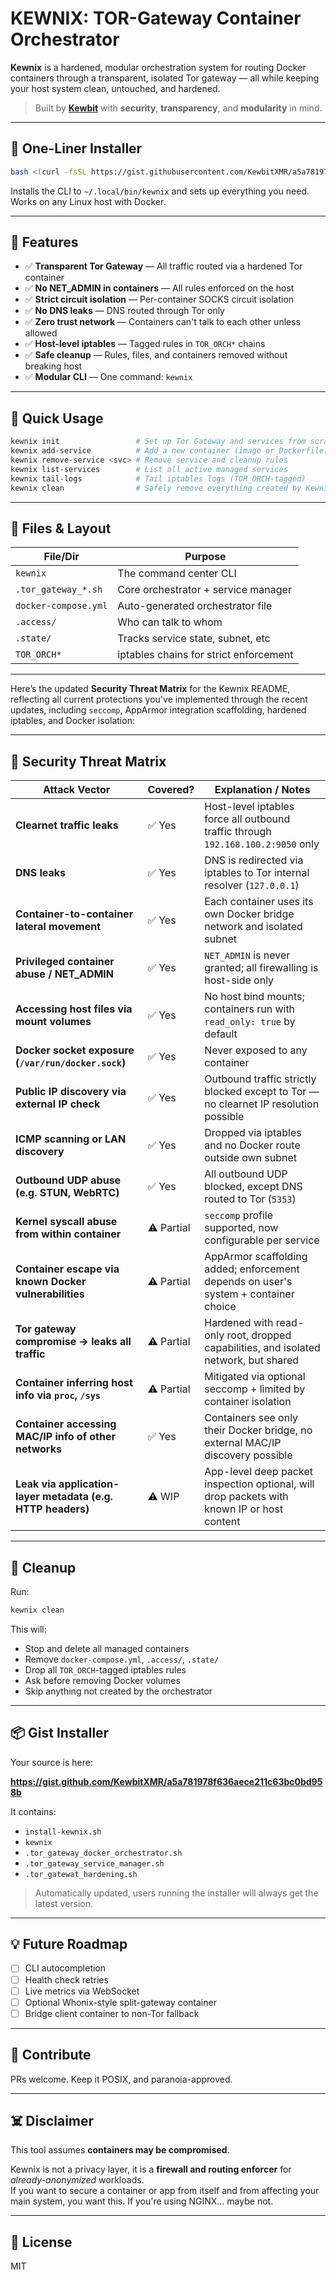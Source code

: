 # KEWNIX: TOR-Gateway Container Orchestrator

**Kewnix** is a hardened, modular orchestration system for routing Docker containers through a transparent, isolated Tor gateway — all while keeping your host system clean, untouched, and hardened.

> Built by **[Kewbit](https://kewbit.org)** with **security**, **transparency**, and **modularity** in mind.

---

## 🧪 One-Liner Installer

```bash
bash <(curl -fsSL https://gist.githubusercontent.com/KewbitXMR/a5a781978f636aece211c63bc0bd958b/raw/install-kewnix.sh)
```

Installs the CLI to `~/.local/bin/kewnix` and sets up everything you need.  
Works on any Linux host with Docker.

---

## 🔐 Features

- ✅ **Transparent Tor Gateway** — All traffic routed via a hardened Tor container
- ✅ **No NET_ADMIN in containers** — All rules enforced on the host
- ✅ **Strict circuit isolation** — Per-container SOCKS circuit isolation
- ✅ **No DNS leaks** — DNS routed through Tor only
- ✅ **Zero trust network** — Containers can't talk to each other unless allowed
- ✅ **Host-level iptables** — Tagged rules in `TOR_ORCH*` chains
- ✅ **Safe cleanup** — Rules, files, and containers removed without breaking host
- ✅ **Modular CLI** — One command: `kewnix`

---

## 🚀 Quick Usage

```bash
kewnix init                 # Set up Tor Gateway and services from scratch
kewnix add-service          # Add a new container (image or Dockerfile)
kewnix remove-service <svc> # Remove service and cleanup rules
kewnix list-services        # List all active managed services
kewnix tail-logs            # Tail iptables logs (TOR_ORCH-tagged)
kewnix clean                # Safely remove everything created by Kewnix
```

---

## 🧱 Files & Layout

| File/Dir             | Purpose                                 |
|----------------------|-----------------------------------------|
| `kewnix`             | The command center CLI                  |
| `.tor_gateway_*.sh`  | Core orchestrator + service manager     |
| `docker-compose.yml`| Auto-generated orchestrator file        |
| `.access/`           | Who can talk to whom                    |
| `.state/`            | Tracks service state, subnet, etc       |
| `TOR_ORCH*`          | iptables chains for strict enforcement  |

---

Here’s the updated **Security Threat Matrix** for the Kewnix README, reflecting all current protections you've implemented through the recent updates, including `seccomp`, AppArmor integration scaffolding, hardened iptables, and Docker isolation:

---

## 🔐 Security Threat Matrix

| **Attack Vector**                                  | **Covered?** | **Explanation / Notes**                                                                 |
|----------------------------------------------------|--------------|------------------------------------------------------------------------------------------|
| **Clearnet traffic leaks**                         | ✅ Yes       | Host-level iptables force all outbound traffic through `192.168.100.2:9050` only         |
| **DNS leaks**                                      | ✅ Yes       | DNS is redirected via iptables to Tor internal resolver (`127.0.0.1`)                   |
| **Container-to-container lateral movement**        | ✅ Yes       | Each container uses its own Docker bridge network and isolated subnet                   |
| **Privileged container abuse / NET_ADMIN**         | ✅ Yes       | `NET_ADMIN` is never granted; all firewalling is host-side only                         |
| **Accessing host files via mount volumes**         | ✅ Yes       | No host bind mounts; containers run with `read_only: true` by default                   |
| **Docker socket exposure (`/var/run/docker.sock`)**| ✅ Yes       | Never exposed to any container                                                          |
| **Public IP discovery via external IP check**      | ✅ Yes       | Outbound traffic strictly blocked except to Tor — no clearnet IP resolution possible     |
| **ICMP scanning or LAN discovery**                 | ✅ Yes       | Dropped via iptables and no Docker route outside own subnet                             |
| **Outbound UDP abuse (e.g. STUN, WebRTC)**         | ✅ Yes       | All outbound UDP blocked, except DNS routed to Tor (`5353`)                             |
| **Kernel syscall abuse from within container**     | ⚠️ Partial   | `seccomp` profile supported, now configurable per service                               |
| **Container escape via known Docker vulnerabilities**| ⚠️ Partial | AppArmor scaffolding added; enforcement depends on user's system + container choice     |
| **Tor gateway compromise → leaks all traffic**     | ⚠️ Partial   | Hardened with read-only root, dropped capabilities, and isolated network, but shared     |
| **Container inferring host info via `proc`, `/sys`**| ⚠️ Partial   | Mitigated via optional seccomp + limited by container isolation                         |
| **Container accessing MAC/IP info of other networks**| ✅ Yes       | Containers see only their Docker bridge, no external MAC/IP discovery possible          |
| **Leak via application-layer metadata (e.g. HTTP headers)**| ⚠️ WIP    | App-level deep packet inspection optional, will drop packets with known IP or host content                        |                  |

---


## 🧹 Cleanup

Run:
```bash
kewnix clean
```

This will:

- Stop and delete all managed containers
- Remove `docker-compose.yml`, `.access/`, `.state/`
- Drop all `TOR_ORCH`-tagged iptables rules
- Ask before removing Docker volumes
- Skip anything not created by the orchestrator

---

## 📦 Gist Installer

Your source is here:

**https://gist.github.com/KewbitXMR/a5a781978f636aece211c63bc0bd958b**

It contains:

- `install-kewnix.sh`
- `kewnix`
- `.tor_gateway_docker_orchestrator.sh`
- `.tor_gateway_service_manager.sh`
- `.tor_gatewat_hardening.sh`

> Automatically updated, users running the installer will always get the latest version.

---

## 💡 Future Roadmap

- [ ] CLI autocompletion
- [ ] Health check retries
- [ ] Live metrics via WebSocket
- [ ] Optional Whonix-style split-gateway container
- [ ] Bridge client container to non-Tor fallback

---

## 🤝 Contribute

PRs welcome. Keep it POSIX, and paranoia-approved.

---

## ☠️ Disclaimer

This tool assumes **containers may be compromised**.

Kewnix is not a privacy layer, it is a **firewall and routing enforcer** for *already-anonymized* workloads.  
If you want to secure a container or app from itself and from affecting your main system, you want this. If you're using NGINX… maybe not.

---

## 🔗 License

MIT